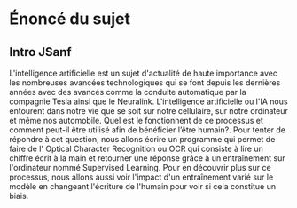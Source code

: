 # Énoncé du sujet


## Intro JSanf

L'intelligence artificielle est un sujet d'actualité de haute importance avec les
nombreuses avancées
technologiques qui se font depuis les dernières années avec des avancés comme la
conduite automatique
par la compagnie Tesla ainsi que le Neuralink. L'intelligence artificielle ou
l'IA nous entourent
dans notre vie que se soit sur notre cellulaire, sur notre ordinateur et même nos automobile.
Quel est le fonctionnent de ce processus et comment peut-il être utilisé afin de
bénéficier l’être humain?. Pour tenter de répondre à cet question, nous allons
écrire un programme qui permet de faire de l' Optical Character Recognition ou OCR
qui consiste à lire un chiffre écrit à la main et retourner une réponse grâce à
un entraînement sur l'ordinateur nommé Supervised Learning. Pour en découvrir
plus sur ce processus, nous allons aussi voir l'impact d'un entraînement varié
sur le modèle en changeant l'écriture de l'humain pour voir si cela constitue un
biais.
